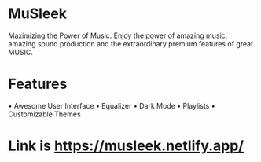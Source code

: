 # MuSleek
Maximizing the Power of Music.
Enjoy the power of amazing music, amazing sound production and the extraordinary premium features of great MUSIC.

# Features
• Awesome User Interface
• Equalizer
• Dark Mode
• Playlists
• Customizable Themes

# Link is https://musleek.netlify.app/

